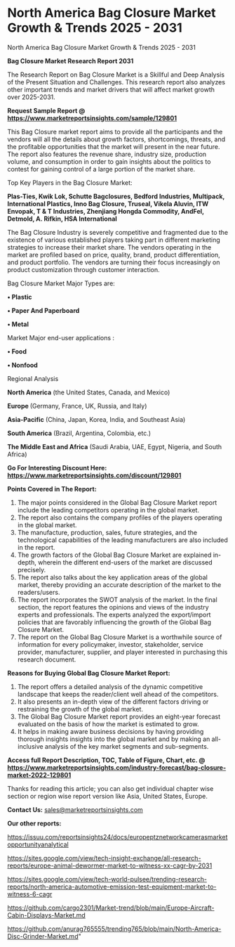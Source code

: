 # North America Bag Closure Market Growth & Trends 2025 - 2031
North America Bag Closure Market Growth & Trends 2025 - 2031

<strong>Bag Closure Market Research Report 2031</strong>

The Research Report on Bag Closure Market is a Skillful and Deep Analysis of the Present Situation and Challenges. This research report also analyzes other important trends and market drivers that will affect market growth over 2025-2031.

<strong>Request Sample Report @ <a href=https://www.marketreportsinsights.com/sample/129801>https://www.marketreportsinsights.com/sample/129801</a></strong>

This Bag Closure market report aims to provide all the participants and the vendors will all the details about growth factors, shortcomings, threats, and the profitable opportunities that the market will present in the near future. The report also features the revenue share, industry size, production volume, and consumption in order to gain insights about the politics to contest for gaining control of a large portion of the market share.

Top Key Players in the Bag Closure Market:

<strong>Plas-Ties, Kwik Lok, Schutte Bagclosures, Bedford Industries, Multipack, International Plastics, Inno Bag Closure, Truseal, Vikela Aluvin, ITW Envopak, T & T Industries, Zhenjiang Hongda Commodity, AndFel, Detmold, A. Rifkin, HSA International</strong>

The Bag Closure Industry is severely competitive and fragmented due to the existence of various established players taking part in different marketing strategies to increase their market share. The vendors operating in the market are profiled based on price, quality, brand, product differentiation, and product portfolio. The vendors are turning their focus increasingly on product customization through customer interaction.

Bag Closure Market Major Types are:

<strong>• Plastic

• Paper And Paperboard

• Metal</strong>

Market Major end-user applications :

<strong>• Food

• Nonfood</strong>

Regional Analysis

</u><strong><b>North America</b></strong> (the United States, Canada, and Mexico)

<strong><b>Europe </b></strong>(Germany, France, UK, Russia, and Italy)

<strong><b>Asia-Pacific</b></strong> (China, Japan, Korea, India, and Southeast Asia)

<strong><b>South America</b></strong> (Brazil, Argentina, Colombia, etc.)

<strong><b>The Middle East and Africa</b></strong> (Saudi Arabia, UAE, Egypt, Nigeria, and South Africa)

<strong>Go For Interesting Discount Here: <a href=https://www.marketreportsinsights.com/discount/129801>https://www.marketreportsinsights.com/discount/129801</a></strong>

<strong>Points Covered in The Report:</strong>
<ol>
  <li>The major points considered in the Global Bag Closure Market report include the leading competitors operating in the global market.</li>
  <li>The report also contains the company profiles of the players operating in the global market.</li>
  <li>The manufacture, production, sales, future strategies, and the technological capabilities of the leading manufacturers are also included in the report.</li>
  <li>The growth factors of the Global Bag Closure Market are explained in-depth, wherein the different end-users of the market are discussed precisely.</li>
  <li>The report also talks about the key application areas of the global market, thereby providing an accurate description of the market to the readers/users.</li>
  <li>The report incorporates the SWOT analysis of the market. In the final section, the report features the opinions and views of the industry experts and professionals. The experts analyzed the export/import policies that are favorably influencing the growth of the Global Bag Closure Market.</li>
  <li>The report on the Global Bag Closure Market is a worthwhile source of information for every policymaker, investor, stakeholder, service provider, manufacturer, supplier, and player interested in purchasing this research document.</li>
</ol>
<strong>Reasons for Buying Global Bag Closure Market Report:</strong>

<ol>
  <li>The report offers a detailed analysis of the dynamic competitive landscape that keeps the reader/client well ahead of the competitors.</li>
  <li>It also presents an in-depth view of the different factors driving or restraining the growth of the global market.</li>
  <li>The Global Bag Closure Market report provides an eight-year forecast evaluated on the basis of how the market is estimated to grow.</li>
  <li>It helps in making aware business decisions by having providing thorough insights insights into the global market and by making an all-inclusive analysis of the key market segments and sub-segments.</li>
</ol>
<strong>Access full Report Description, TOC, Table of Figure, Chart, etc. @ <a href=https://www.marketreportsinsights.com/industry-forecast/bag-closure-market-2022-129801>https://www.marketreportsinsights.com/industry-forecast/bag-closure-market-2022-129801</a></strong>


Thanks for reading this article; you can also get individual chapter wise section or region wise report version like Asia, United States, Europe.

<strong>Contact Us:</strong>
sales@marketreportsinsights.com

<strong>Our other reports:</strong>

<a href=https://issuu.com/reportsinsights24/docs/europeptznetworkcamerasmarketopportunityanalytical>https://issuu.com/reportsinsights24/docs/europeptznetworkcamerasmarketopportunityanalytical</a>

<a href=https://sites.google.com/view/tech-insight-exchange/all-research-reports/europe-animal-dewormer-market-to-witness-xx-cagr-by-2031>https://sites.google.com/view/tech-insight-exchange/all-research-reports/europe-animal-dewormer-market-to-witness-xx-cagr-by-2031</a>

<a href=https://sites.google.com/view/tech-world-pulsee/trending-research-reports/north-america-automotive-emission-test-equipment-market-to-witness-6-cagr>https://sites.google.com/view/tech-world-pulsee/trending-research-reports/north-america-automotive-emission-test-equipment-market-to-witness-6-cagr</a>

<a href=https://github.com/cargo2301/Market-trend/blob/main/Europe-Aircraft-Cabin-Displays-Market.md>https://github.com/cargo2301/Market-trend/blob/main/Europe-Aircraft-Cabin-Displays-Market.md</a>

<a href=https://github.com/anurag765555/trending765/blob/main/North-America-Disc-Grinder-Market.md>https://github.com/anurag765555/trending765/blob/main/North-America-Disc-Grinder-Market.md</a>"
